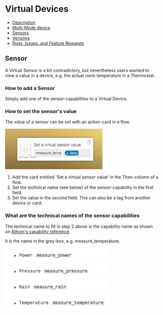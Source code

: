 # Virtual Devices

* [Description](index)
* [Multi-Mode device](multimode)
* [Sensors](sensor)
* [Versions](version)
* [Bugs, Issues, and Feature Requests](https://github.com/ArjanKranenburg/virtual-devices/issues)

## Sensor

A Virtual Sensor is a bit contradictory, but nevertheless users wanted to view a value in a device, e.g. the actual room temperature in a Thermostat.

### How to add a Sensor

Simply add one of the sensor-capabilities to a Virtual Device.

### How to set the sensor's value

The value of a sensor can be set with an action-card in a flow.

![Sensor_action_card](images/Sensor_action_card.jpeg "Sensor Action Card")

1. Add the card entitled 'Set a virtual sensor value' in the Then-column of a flow.
2. Set the technical name (see below) of the sensor-capability in the first field.
3. Set the value in the second field. This can also be a tag from another device or card.

### What are the technical names of the sensor capabilities

The technical name to fill in step 2 above is the capability name as shown on
[Athom's capability reference](https://developer.athom.com/docs/apps/tutorial-Drivers-Reference.html).

It is the name in the grey-box, e.g. measure_temperature.

![Technical_capability_names](images/Technical_capability_names.jpeg "Technical Capability Names")
